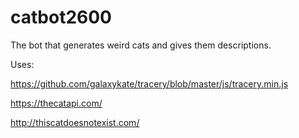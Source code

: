 # catbot2600
The bot that generates weird cats and gives them descriptions. 

Uses:

https://github.com/galaxykate/tracery/blob/master/js/tracery.min.js

https://thecatapi.com/

http://thiscatdoesnotexist.com/
